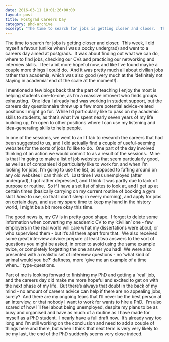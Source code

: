 ```yaml
---
date: 2016-03-11 18:01:26+00:00
layout: post
title: Postgrad Careers Day
category: phd-archive
excerpt: "The time to search for jobs is getting closer and closer.  This week, I did myself a favour (unlike when I was a cocky undergrad) and went to a careers day aimed at postgrads."
---
```


The time to search for jobs is getting closer and closer.  This week, I did myself a favour (unlike when I was a cocky undergrad) and went to a careers day aimed at postgrads.  It was about finding out what we can do, where to find jobs, checking our CVs and practicing our networking and interview skills.  I feel a bit more hopeful now, and like I’ve found maybe a couple more things I could do.  And it was pretty much all about civilian jobs rather than academia, which was also good (very much at the ‘definitely not staying in academia’ end of the scale at the moment!).

I mentioned a few blogs back that the part of teaching I enjoy the most is helping students one-to-one, as I’m a massive introvert who finds groups exhausting.  One idea I already had was working in student support, but the careers day questionnaire threw up a few more potential advice-related positions I might go for.  While I’d particularly like to pass on my academic skills to students, as that’s what I’ve spent nearly seven years of my life building up, I’m open to other positions where I can use my listening and idea-generating skills to help people.

In one of the sessions, we went to an IT lab to research the careers that had been suggested to us, and I did actually find a couple of useful-seeming websites for the sorts of jobs I’d like to do.  One part of the day involved thinking of an action we would commit to as a result of the sessions.  Mine is that I’m going to make a list of job websites that seem particularly good, as well as of companies I’d particularly like to work for, and when I’m looking for jobs, I’m going to use the list, as opposed to faffing around on any old websites I can think of.  Last time I was unemployed (after undergrad), I got rather depressed, and I think it was partly due to lack of purpose or routine.  So if I have a set list of sites to look at, and I get up at certain times (basically carrying on my current routine of booking a gym slot I *have* to use, so that I don’t sleep in every morning), and apply for jobs on certain days, and use my spare time to keep my hand in the history world, I might be a bit more okay this time.

The good news is, my CV is in pretty good shape.  I forgot to delete some information when converting my academic CV to my ‘civilian’ one - few employers in the real world will care what my dissertations were about, or who supervised them - but it’s all there apart from that.  We also received some great interview advice: prepare at least two answers to the sort of questions you might be asked, in order to avoid using the same example twice, or completely forgetting the one answer you had!  We were also presented with a realistic set of interview questions - no ‘what kind of animal would you be?’ daftness, more ‘give me an example of a time when…’ type-questions.

Part of me is looking forward to finishing my PhD and getting a ‘real’ job, and the careers day did make me more hopeful and excited to get on with the next phase of my life.  But there’s always that doubt in the back of my mind - no amount of careers advice can help if there are no appealing jobs, surely?  And there are my ongoing fears that I’ll never be the best person at an interview, or that nobody I want to work for wants to hire a PhD.  I’m also scared of how I’ll feel about being unemployed, despite my plans to be as busy and organised and have as much of a routine as I have made for myself as a PhD student.  I nearly have a full draft now.  It’s already way too long and I’m still working on the conclusion and need to add a couple of things here and there, but when I think that next term is very very likely to be my last, the end of the PhD suddenly seems very close indeed.
